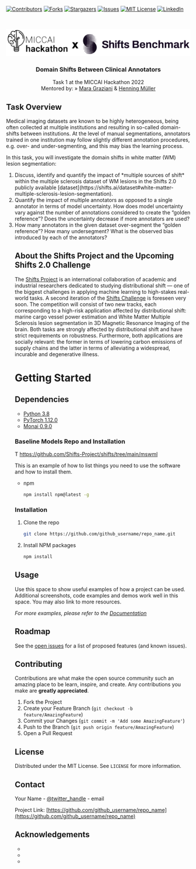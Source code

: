 <!--
*** Thanks for checking out the Best-README-Template. If you have a suggestion
*** that would make this better, please fork the repo and create a pull request
*** or simply open an issue with the tag "enhancement".
*** Thanks again! Now go create something AMAZING! :D
***
***
***
*** To avoid retyping too much info. Do a search and replace for the following:
*** github_username, repo_name, twitter_handle, email, project_title, project_description
-->



<!-- PROJECT SHIELDS -->
<!--
*** I'm using markdown "reference style" links for readability.
*** Reference links are enclosed in brackets [ ] instead of parentheses ( ).
*** See the bottom of this document for the declaration of the reference variables
*** for contributors-url, forks-url, etc. This is an optional, concise syntax you may use.
*** https://www.markdownguide.org/basic-syntax/#reference-style-links
-->
[![Contributors][contributors-shield]][contributors-url]
[![Forks][forks-shield]][forks-url]
[![Stargazers][stars-shield]][stars-url]
[![Issues][issues-shield]][issues-url]
[![MIT License][license-shield]][license-url]
[![LinkedIn][linkedin-shield]][linkedin-url]



<!-- PROJECT LOGO -->
<br />
<p align="center">
  <a href="https://github.com/maragraziani/miccaihackathon_shifts">
    <img src="images/logo.jpeg" alt="Logo" width="800">
  </a>

  <h3 align="center">Domain Shifts Between Clinical Annotators</h3>

  <p align="center">
    Task 1 at the MICCAI Hackathon 2022
    <br />
    Mentored by: »
    <a href="mailto:mara.graziani@hevs.ch">Mara Graziani</a>
    &
    <a href="mailto:henning.mueller@hevs.ch">Henning Müller</a>
  </p>
</p>

<!-- ABOUT THE PROJECT -->
## Task Overview

Medical imaging datasets are known to be highly heterogeneous, being often collected at multiple institutions and resulting in so-called domain-shifts between institutions. At the level of manual segmentations, annotators trained in one institution may follow slightly different annotation procedures, e.g. over- and under-segmenting, and this may bias the learning process. 

In this task, you will investigate the domain shifts in white matter (WM) lesion segmentation:
<ol>
<li> Discuss, identify and quantify the impact of *multiple sources of shift* within the multiple sclerosis dataset of WM lesions in the Shifts 2.0 publicly available [dataset](https://shifts.ai/dataset#white-matter-multiple-sclerosis-lesion-segmentation).
<li>Quantify the impact of multiple annotators as opposed to a single annotator in terms of model uncertainty. How does model uncertainty vary against the number of annotations considered to create the “golden reference”? Does the uncertainty decrease if more annotators are used?
<li>How many annotators in the given dataset over-segment the “golden reference”? How many undersegment? What is the observed bias introduced by each of the annotators?
 
## About the Shifts Project and the Upcoming Shifts 2.0 Challenge 
 
  The [Shifts Project](https://shifts.ai) is an international collaboration of academic and industrial researchers dedicated to studying distributional shift — one of the biggest challenges in applying machine learning to high-stakes real-world tasks.
   A second iteration of the [Shifts Challenge](https://shifts.ai/challenges) is foreseen very soon. The competition will consist of two new tracks, each corresponding to a high-risk application affected by distributional shift: marine cargo vessel power estimation and White Matter Multiple Sclerosis lesion segmentation in 3D Magnetic Resonance Imaging of the brain. Both tasks are strongly affected by distributional shift and have strict requirements on robustness. Furthermore, both applications are socially relevant: the former in terms of lowering carbon emissions of supply chains and the latter in terms of alleviating a widespread, incurable and degenerative illness.

<!-- GETTING STARTED -->
# Getting Started
 
## Dependencies

* [Python 3.8](www.python.org)
* [PyTorch 1.12.0](www.pytorch.org)
* [Monai 0.9.0](www.monai.io)

### Baseline Models Repo and Installation
  
  T
 https://github.com/Shifts-Project/shifts/tree/main/mswml
  
This is an example of how to list things you need to use the software and how to install them.
* npm
  ```sh
  npm install npm@latest -g
  ```

### Installation

1. Clone the repo
   ```sh
   git clone https://github.com/github_username/repo_name.git
   ```
2. Install NPM packages
   ```sh
   npm install
   ```



<!-- USAGE EXAMPLES -->
## Usage

Use this space to show useful examples of how a project can be used. Additional screenshots, code examples and demos work well in this space. You may also link to more resources.

_For more examples, please refer to the [Documentation](https://example.com)_



<!-- ROADMAP -->
## Roadmap

See the [open issues](https://github.com/github_username/repo_name/issues) for a list of proposed features (and known issues).



<!-- CONTRIBUTING -->
## Contributing

Contributions are what make the open source community such an amazing place to be learn, inspire, and create. Any contributions you make are **greatly appreciated**.

1. Fork the Project
2. Create your Feature Branch (`git checkout -b feature/AmazingFeature`)
3. Commit your Changes (`git commit -m 'Add some AmazingFeature'`)
4. Push to the Branch (`git push origin feature/AmazingFeature`)
5. Open a Pull Request



<!-- LICENSE -->
## License

Distributed under the MIT License. See `LICENSE` for more information.



<!-- CONTACT -->
## Contact

Your Name - [@twitter_handle](https://twitter.com/twitter_handle) - email

Project Link: [https://github.com/github_username/repo_name](https://github.com/github_username/repo_name)



<!-- ACKNOWLEDGEMENTS -->
## Acknowledgements

* []()
* []()
* []()





<!-- MARKDOWN LINKS & IMAGES -->
<!-- https://www.markdownguide.org/basic-syntax/#reference-style-links -->
[contributors-shield]: https://img.shields.io/github/contributors/maragraziani/miccaihackathon_shifts.svg?style=for-the-badge
[contributors-url]: https://github.com/maragraziani/miccaihackathon_shifts/graphs/contributors
[forks-shield]: https://img.shields.io/github/forks/maragraziani/miccaihackathon_shifts.svg?style=for-the-badge
[forks-url]: https://github.com/maragraziani/miccaihackathon_shifts/network/members
[stars-shield]: https://img.shields.io/github/stars/maragraziani/miccaihackathon_shifts.svg?style=for-the-badge
[stars-url]: https://github.com/maragraziani/miccaihackathon_shifts/stargazers
[issues-shield]: https://img.shields.io/github/issues/maragraziani/miccaihackathon_shifts.svg?style=for-the-badge
[issues-url]: https://github.com/maragraziani/miccaihackathon_shifts/issues
[license-shield]: https://img.shields.io/github/license/maragraziani/miccaihackathon_shifts.svg?style=for-the-badge
[license-url]: https://github.com/maragraziani/miccaihackathon_shifts/blob/master/LICENSE
[linkedin-shield]: https://img.shields.io/badge/-LinkedIn-black.svg?style=for-the-badge&logo=linkedin&colorB=555
[linkedin-url]: https://www.linkedin.com/in/mara-graziani-878980105/
